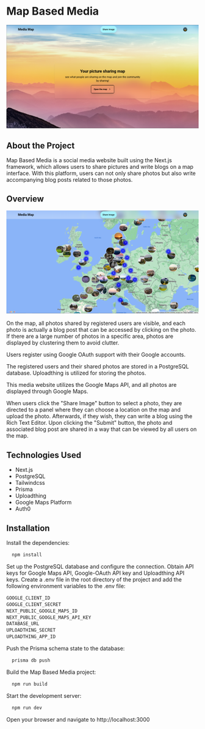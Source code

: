 # Map Based Media

![Homepage](/public/homepage-1.png)

## About the Project
Map Based Media is a social media website built using the Next.js framework, which allows users to share pictures and write blogs on a map interface. With this platform, users can not only share photos but also write accompanying blog posts related to those photos.

## Overview

![Viewmap](/public/viemap-1.png)

On the map, all photos shared by registered users are visible, and each photo is actually a blog post that can be accessed by clicking on the photo. If there are a large number of photos in a specific area, photos are displayed by clustering them to avoid clutter.

Users register using Google OAuth support with their Google accounts. 

The registered users and their shared photos are stored in a PostgreSQL database. Uploadthing is utilized for storing the photos. 

This media website utilizes the Google Maps API, and all photos are displayed through Google Maps.

When users click the "Share Image" button to select a photo, they are directed to a panel where they can choose a location on the map and upload the photo. Afterwards, if they wish, they can write a blog using the Rich Text Editor. Upon clicking the "Submit" button, the photo and associated blog post are shared in a way that can be viewed by all users on the map.

## Technologies Used
- Next.js
- PostgreSQL
- Tailwindcss
- Prisma
- Uploadthing
- Google Maps Platform
- Auth0

## Installation

Install the dependencies:
```bash
  npm install
```
Set up the PostgreSQL database and configure the connection.
Obtain API keys for Google Maps API, Google-OAuth API key and Uploadthing API keys.
Create a .env file in the root directory of the project and add the following environment variables to the .env file:
```bash
GOOGLE_CLIENT_ID
GOOGLE_CLIENT_SECRET
NEXT_PUBLIC_GOOGLE_MAPS_ID
NEXT_PUBLIC_GOOGLE_MAPS_API_KEY
DATABASE_URL
UPLOADTHING_SECRET
UPLOADTHING_APP_ID
```
Push the Prisma schema state to the database:
```bash
  prisma db push
```
Build the Map Based Media project:
```bash
  npm run build
```
Start the development server:
```bash
  npm run dev
```
Open your browser and navigate to http://localhost:3000
